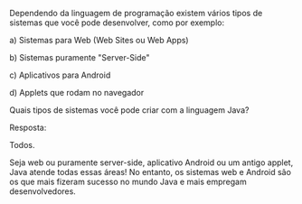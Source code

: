 Dependendo da linguagem de programação existem vários tipos de sistemas que você pode desenvolver, como por exemplo:

a) Sistemas para Web (Web Sites ou Web Apps)

b) Sistemas puramente "Server-Side"

c) Aplicativos para Android

d) Applets que rodam no navegador

Quais tipos de sistemas você pode criar com a linguagem Java?

Resposta:

Todos.

Seja web ou puramente server-side, aplicativo Android ou um antigo applet, Java atende todas essas áreas! No entanto, os sistemas web e Android são os que mais fizeram sucesso no mundo Java e mais empregam desenvolvedores.